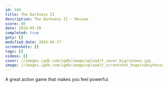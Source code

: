 ```yaml
---
id: 544
title: The Darkness II
description: The Darkness II - Review
score: 80
date: 2018-05-20
completed: true
goty: []
modified_date: 2024-04-17
screenshots: []
tags: []
videos: []
cover: //images.igdb.com/igdb/image/upload/t_cover_big/co1mxv.jpg
image: //images.igdb.com/igdb/image/upload/t_screenshot_huge/xabsyhozsgwqcsyrgugr.jpg
---
```

A great action game that makes you feel powerful.